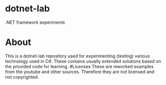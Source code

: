 # dotnet-lab
.NET framework experiments
# About
This is a dotnet-lab repository used for experimenting (testing) various technology used in C#. These contains usually extended solutions based on the provided code for learning.
#Licenses
These are reworked examples from the youtube and other sources. Therefore  they are not licensed and not copyrighted. 
